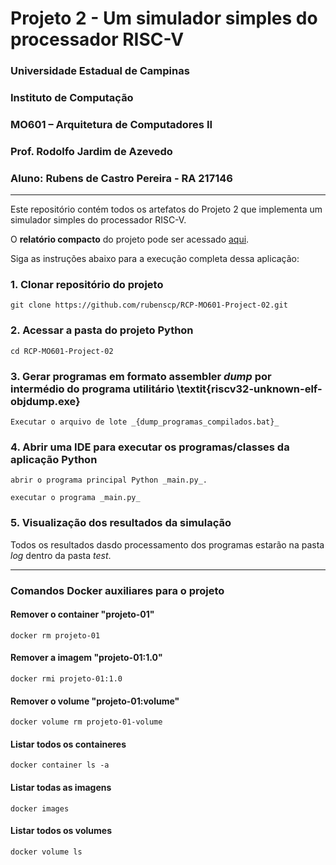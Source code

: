 # Projeto 2 - Um simulador simples do processador RISC-V

### Universidade Estadual de Campinas

### Instituto de Computação

### MO601 – Arquitetura de Computadores II

### Prof. Rodolfo Jardim de Azevedo

### Aluno: Rubens de Castro Pereira - RA 217146

___

Este repositório contém todos os artefatos do Projeto 2 que implementa um simulador simples do processador RISC-V.

O **relatório compacto** do projeto pode ser acessado [aqui](https://github.com/rubenscp/RCP-MO601-Project-02/blob/main/relatorio.pdf).

Siga as instruções abaixo para a execução completa dessa aplicação:

### 1. Clonar repositório do projeto

```
git clone https://github.com/rubenscp/RCP-MO601-Project-02.git
```
	
### 2. Acessar a pasta do projeto Python
	
```
cd RCP-MO601-Project-02
```
	
### 3. Gerar programas em formato assembler _dump_ por intermédio do programa utilitário \textit{riscv32-unknown-elf-objdump.exe}

```
Executar o arquivo de lote _{dump_programas_compilados.bat}_
```

### 4. Abrir uma IDE para executar os programas/classes da aplicação Python
	
```
abrir o programa principal Python _main.py_.
```
```
executar o programa _main.py_
```

### 5. Visualização dos resultados da simulação


Todos os resultados dasdo processamento dos programas estarão na pasta _log_ dentro da pasta _test_.

___

### Comandos Docker auxiliares para o projeto

#### Remover o container "projeto-01"

```
docker rm projeto-01
```

#### Remover a imagem "projeto-01:1.0"

```
docker rmi projeto-01:1.0
```

#### Remover o volume "projeto-01:volume"

```
docker volume rm projeto-01-volume
```

#### Listar todos os containeres

```
docker container ls -a
```

#### Listar todas as imagens

```
docker images 
```

#### Listar todos os volumes

```
docker volume ls
```
